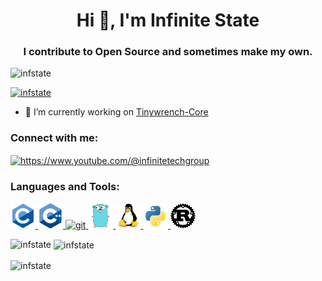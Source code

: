 <h1 align="center">Hi 👋, I'm Infinite State</h1>
<h3 align="center">I contribute to Open Source and sometimes make my own.</h3>

<p align="left"> <img src="https://komarev.com/ghpvc/?username=infstate&label=Profile%20views&color=0e75b6&style=flat" alt="infstate" /> </p>

<p align="left"> <a href="https://github.com/ryo-ma/github-profile-trophy"><img src="https://github-profile-trophy.vercel.app/?username=infstate" alt="infstate" /></a> </p>

- 🔭 I’m currently working on [Tinywrench-Core](https://github.com/infstate/tinywrench-core/tree/main)

<h3 align="left">Connect with me:</h3>
<p align="left">
<a href="https://www.youtube.com/c/https://www.youtube.com/@infinitetechgroup" target="blank"><img align="center" src="https://raw.githubusercontent.com/rahuldkjain/github-profile-readme-generator/master/src/images/icons/Social/youtube.svg" alt="https://www.youtube.com/@infinitetechgroup" height="30" width="40" /></a>
</p>

<h3 align="left">Languages and Tools:</h3>
<p align="left"> <a href="https://www.cprogramming.com/" target="_blank" rel="noreferrer"> <img src="https://raw.githubusercontent.com/devicons/devicon/master/icons/c/c-original.svg" alt="c" width="40" height="40"/> </a> <a href="https://www.w3schools.com/cpp/" target="_blank" rel="noreferrer"> <img src="https://raw.githubusercontent.com/devicons/devicon/master/icons/cplusplus/cplusplus-original.svg" alt="cplusplus" width="40" height="40"/> </a> <a href="https://git-scm.com/" target="_blank" rel="noreferrer"> <img src="https://www.vectorlogo.zone/logos/git-scm/git-scm-icon.svg" alt="git" width="40" height="40"/> </a> <a href="https://golang.org" target="_blank" rel="noreferrer"> <img src="https://raw.githubusercontent.com/devicons/devicon/master/icons/go/go-original.svg" alt="go" width="40" height="40"/> </a> <a href="https://www.linux.org/" target="_blank" rel="noreferrer"> <img src="https://raw.githubusercontent.com/devicons/devicon/master/icons/linux/linux-original.svg" alt="linux" width="40" height="40"/> </a> <a href="https://www.python.org" target="_blank" rel="noreferrer"> <img src="https://raw.githubusercontent.com/devicons/devicon/master/icons/python/python-original.svg" alt="python" width="40" height="40"/> </a> <a href="https://www.rust-lang.org" target="_blank" rel="noreferrer"> <img src="https://raw.githubusercontent.com/devicons/devicon/master/icons/rust/rust-plain.svg" alt="rust" width="40" height="40"/> </a> </p>

<p><img align="left" src="https://github-readme-stats.vercel.app/api/top-langs?username=infstate&show_icons=true&locale=en&layout=compact" alt="infstate" /></p>

<p>&nbsp;<img align="center" src="https://github-readme-stats.vercel.app/api?username=infstate&show_icons=true&locale=en" alt="infstate" /></p>

<p><img align="center" src="https://github-readme-streak-stats.herokuapp.com/?user=infstate&" alt="infstate" /></p>
